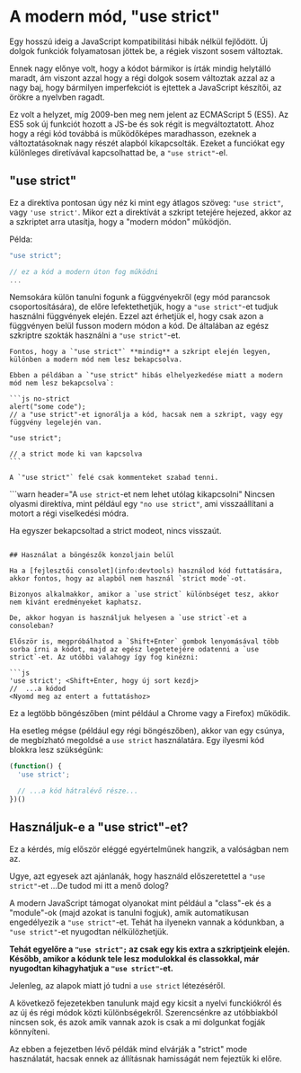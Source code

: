 # A modern mód, "use strict"

Egy hosszú ideig a JavaScript kompatibilitási hibák nélkül fejlődött. Új dolgok funkciók folyamatosan jöttek be, a régiek viszont sosem változtak.

Ennek nagy előnye volt, hogy a kódot bármikor is írták mindig helytálló maradt, ám viszont azzal hogy a régi dolgok sosem változtak azzal az a nagy baj, hogy bármilyen imperfekciót is ejtettek a JavaScript készítői, az örökre a nyelvben ragadt.

Ez volt a helyzet, míg 2009-ben meg nem jelent az ECMAScript 5 (ES5). Az ES5 sok új funkciót hozott a JS-be és sok régit is megváltoztatott. Ahoz hogy a régi kód továbbá is működőképes maradhasson, ezeknek a változtatásoknak nagy részét alapból kikapcsolták. Ezeket a funciókat egy különleges diretívával kapcsolhattad be, a `"use strict"`-el.

## "use strict"

Ez a direktíva pontosan úgy néz ki mint egy átlagos szöveg: `"use strict"`, vagy `'use strict'`. Mikor ezt a direktívát a szkript tetejére hejezed, akkor az a szkriptet arra utasítja, hogy a "modern módon" működjön.

Példa:

```js
"use strict";

// ez a kód a modern úton fog működni
...
```

Nemsokára külön tanulni fogunk a függvényekről (egy mód parancsok csoportosítására), de előre lefektethetjük, hogy a `"use strict"`-et tudjuk használni függvények elején. Ezzel azt érhetjük el, hogy csak azon a függvényen belül fusson modern módon a kód. De általában az egész szkriptre szokták használni a `"use strict"`-et.

````warn header="Győződj meg róla, hogy a \"use strict\" mindig a szkript tetején van!"
Fontos, hogy a `"use strict"` **mindig** a szkript elején legyen, különben a modern mód nem lesz bekapcsolva.

Ebben a példában a `"use strict" hibás elhelyezkedése miatt a modern mód nem lesz bekapcsolva`:

```js no-strict
alert("some code");
// a "use strict"-et ignorálja a kód, hacsak nem a szkript, vagy egy függvény legelején van.

"use strict";

// a strict mode ki van kapcsolva
```

A `"use strict"` felé csak kommenteket szabad tenni.
````

```warn header="A `use strict`-et nem lehet utólag kikapcsolni"
Nincsen olyasmi direktíva, mint például egy `"no use strict"`, ami visszaállítani a motort a régi viselkedési módra.

Ha egyszer bekapcsoltad a strict modeot, nincs visszaút.
```

## Használat a böngészők konzoljain belül

Ha a [fejlesztői consolet](info:devtools) használod kód futtatására, akkor fontos, hogy az alapból nem használ `strict mode`-ot.

Bizonyos alkalmakkor, amikor a `use strict` különbséget tesz, akkor nem kívánt eredményeket kaphatsz.

De, akkor hogyan is használjuk helyesen a `use strict`-et a consoleban?

Először is, megpróbálhatod a `Shift+Enter` gombok lenyomásával több sorba írni a kódot, majd az egész legetetejére odatenni a `use strict`-et. Az utóbbi valahogy így fog kinézni:

```js
'use strict'; <Shift+Enter, hogy új sort kezdj>
//  ...a kódod
<Nyomd meg az entert a futtatáshoz>
```

Ez a legtöbb böngészőben (mint például a Chrome vagy a Firefox) működik.

Ha esetleg mégse (például egy régi böngészőben), akkor van egy csúnya, de megbízható megoldsé a `use strict` használatára. Egy ilyesmi kód blokkra lesz szükségünk:

```js
(function() {
  'use strict';

  // ...a kód hátralévő része...
})()
```

## Használjuk-e a "use strict"-et?

Ez a kérdés, míg először eléggé egyértelműnek hangzik, a valóságban nem az.

Ugye, azt egyesek azt ajánlanák, hogy használd előszeretettel a `"use strict"`-et ...De tudod mi itt a menő dolog?

A modern JavaScript támogat olyanokat mint például a "class"-ek és a "module"-ok (majd azokat is tanulni fogjuk), amik automatikusan engedélyezik a `"use strict"`-et. Tehát ha ilyenekn vannak a kódunkban, a `"use strict"`-et nyugodtan nélkülözhetjük.

**Tehát egyelőre a `"use strict";` az csak egy kis extra a szkriptjeink elején. Később, amikor a kódunk tele lesz modulokkal és classokkal, már nyugodtan kihagyhatjuk a `"use strict"`-et.**

Jelenleg, az alapok miatt jó tudni a `use strict` létezéséről.

A következő fejezetekben tanulunk majd egy kicsit a nyelvi funckiókról és az új és régi módok közti különbségekről. Szerencsénkre az utóbbiakból nincsen sok, és azok amik vannak azok is csak a mi dolgunkat fogják könnyíteni.

Az ebben a fejezetben lévő példák mind elvárják a "strict" mode használatát, hacsak ennek az állításnak hamisságát nem fejeztük ki előre.
